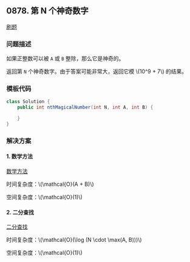 <script src="https://cdn.bootcss.com/mathjax/2.7.7/MathJax.js?config=TeX-AMS-MML_HTMLorMML"></script>

## 0878. 第 N 个神奇数字

[刷题](qu0878/solu/Solution.java)

### 问题描述

如果正整数可以被 `A` 或 `B` 整除，那么它是神奇的。

返回第 `N` 个神奇数字。由于答案可能非常大，返回它模 \\(10^9 + 7\\) 的结果。

### 模板代码

``` java
class Solution {
    public int nthMagicalNumber(int N, int A, int B) {

    }
}
```

### 解决方案

#### 1. 数学方法

[数学方法](qu0878/solu1/Solution.java)

时间复杂度：\\(\mathcal{O}(A + B)\\)

空间复杂度：\\(\mathcal{O}(1)\\)

#### 2. 二分查找

[二分查找](qu0878/solu2/Solution.java)

时间复杂度：\\(\mathcal{O}(\log (N \cdot \max(A, B)))\\)

空间复杂度：\\(\mathcal{O}(1)\\)
